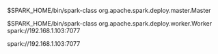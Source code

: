 $SPARK_HOME/bin/spark-class org.apache.spark.deploy.master.Master  


$SPARK_HOME/bin/spark-class org.apache.spark.deploy.worker.Worker spark://192.168.1.103:7077


spark://192.168.1.103:7077

